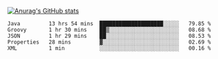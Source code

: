 [![Anurag's GitHub stats](https://github-readme-stats.vercel.app/api?username=sebasphere&count_private=true&theme=tokyonight)](https://github.com/anuraghazra/github-readme-stats)

<!--START_SECTION:waka-->
```text
Java         13 hrs 54 mins  ████████████████████░░░░░   79.85 % 
Groovy       1 hr 30 mins    ██▒░░░░░░░░░░░░░░░░░░░░░░   08.68 % 
JSON         1 hr 29 mins    ██░░░░░░░░░░░░░░░░░░░░░░░   08.53 % 
Properties   28 mins         ▓░░░░░░░░░░░░░░░░░░░░░░░░   02.69 % 
XML          1 min           ░░░░░░░░░░░░░░░░░░░░░░░░░   00.16 % 
```
<!--END_SECTION:waka-->
